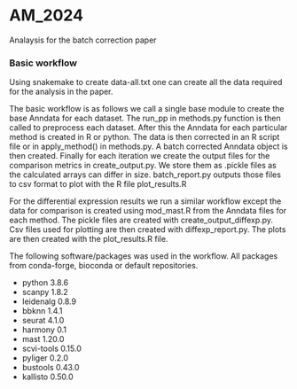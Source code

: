 # AM_2024
Analaysis for the batch correction paper

### Basic workflow

Using snakemake to create data-all.txt one can create all the data required for the analysis in the paper.

The basic workflow is as follows we call a single base module to create the base Anndata for each dataset. The run_pp in methods.py function is then called to preprocess each dataset. After this the Anndata for each particular method is created in R or python. The data is then corrected in an R script file or in apply_method() in methods.py. A batch corrected Anndata object is then created. Finally for each iteration we create the output files for the comparison metrics in create_output.py. We store them as .pickle files as the calculated arrays can differ in size. batch_report.py outputs those files to csv format to plot with the R file plot_results.R

For the differential expression results we run a similar workflow except the data for comparison is created using mod_mast.R from the Anndata files for each method. The pickle files are created with create_output_diffexp.py. Csv files used for plotting are then created with diffexp_report.py. The plots are then created with the plot_results.R file.

The following software/packages was used in the workflow. All packages from conda-forge, bioconda or default repositories.

* python 3.8.6
* scanpy 1.8.2
* leidenalg 0.8.9
* bbknn 1.4.1
* seurat 4.1.0
* harmony 0.1
* mast 1.20.0
* scvi-tools 0.15.0
* pyliger 0.2.0
* bustools 0.43.0
* kallisto 0.50.0

